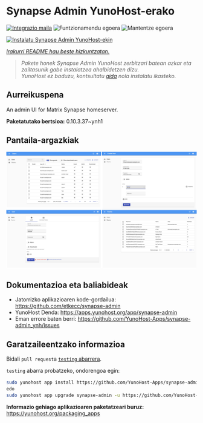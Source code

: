 <!--
Ohart ongi: README hau automatikoki sortu da <https://github.com/YunoHost/apps/tree/master/tools/readme_generator>ri esker
EZ editatu eskuz.
-->

# Synapse Admin YunoHost-erako

[![Integrazio maila](https://apps.yunohost.org/badge/integration/synapse-admin)](https://ci-apps.yunohost.org/ci/apps/synapse-admin/)
![Funtzionamendu egoera](https://apps.yunohost.org/badge/state/synapse-admin)
![Mantentze egoera](https://apps.yunohost.org/badge/maintained/synapse-admin)

[![Instalatu Synapse Admin YunoHost-ekin](https://install-app.yunohost.org/install-with-yunohost.svg)](https://install-app.yunohost.org/?app=synapse-admin)

*[Irakurri README hau beste hizkuntzatan.](./ALL_README.md)*

> *Pakete honek Synapse Admin YunoHost zerbitzari batean azkar eta zailtasunik gabe instalatzea ahalbidetzen dizu.*  
> *YunoHost ez baduzu, kontsultatu [gida](https://yunohost.org/install) nola instalatu ikasteko.*

## Aurreikuspena

An admin UI for Matrix Synapse homeserver. 


**Paketatutako bertsioa:** 0.10.3.37~ynh1

## Pantaila-argazkiak

![Synapse Admin(r)en pantaila-argazkia](./doc/screenshots/screenshots.jpg)

## Dokumentazioa eta baliabideak

- Jatorrizko aplikazioaren kode-gordailua: <https://github.com/etkecc/synapse-admin>
- YunoHost Denda: <https://apps.yunohost.org/app/synapse-admin>
- Eman errore baten berri: <https://github.com/YunoHost-Apps/synapse-admin_ynh/issues>

## Garatzaileentzako informazioa

Bidali `pull request`a [`testing` abarrera](https://github.com/YunoHost-Apps/synapse-admin_ynh/tree/testing).

`testing` abarra probatzeko, ondorengoa egin:

```bash
sudo yunohost app install https://github.com/YunoHost-Apps/synapse-admin_ynh/tree/testing --debug
edo
sudo yunohost app upgrade synapse-admin -u https://github.com/YunoHost-Apps/synapse-admin_ynh/tree/testing --debug
```

**Informazio gehiago aplikazioaren paketatzeari buruz:** <https://yunohost.org/packaging_apps>
